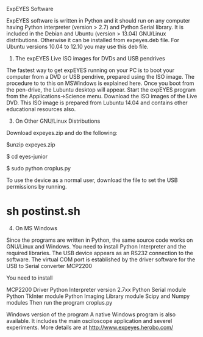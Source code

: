 ExpEYES Software

ExpEYES software is written in Python and it should run on any computer having Python interpreter (version > 2.7) and Python Serial library. It is included in the Debian and Ubuntu (version > 13.04) GNU/Linux distributions. Otherwise it can be installed from expeyes.deb file.
For Ubuntu versions 10.04 to 12.10 you may use this deb file.

1. The expEYES Live ISO images for DVDs and USB pendrives

The fastest way to get expEYES running on your PC is to boot your computer from a DVD or USB pendrive, prepared using the ISO image. The procedure to to this on MSWindows is explained here. Once you boot from the pen-drive, the Lubuntu desktop will appear. Start the expEYES program from the Applications->Science menu. Download the ISO images of the Live DVD. This ISO image is prepared from Lubuntu 14.04 and contains other educational resources also.

3. On Other GNU/Linux Distributions

Download expeyes.zip and do the following:

$unzip expeyes.zip

$ cd eyes-junior

$ sudo python croplus.py

To use the device as a normal user, download the file to set the USB permissions by running.

# sh postinst.sh

4. On MS Windows

Since the programs are written in Python, the same source code works on GNU/Linux and Windows. You need to install Python Interpreter and the required libraries. The USB device appears as an RS232 connection to the software. The virtual COM port is established by the driver software for the USB to Serial converter MCP2200

You need to install

MCP2200 Driver
Python Interpreter version 2.7xx
Python Serial module
Python TkInter module
Python Imaging Library module
Scipy and Numpy modules
Then run the program croplus.py

Windows version of the program
A native Windows program is also available. It includes the main osciloscope application and severel experiments. More details are at http://www.expeyes.herobo.com/
